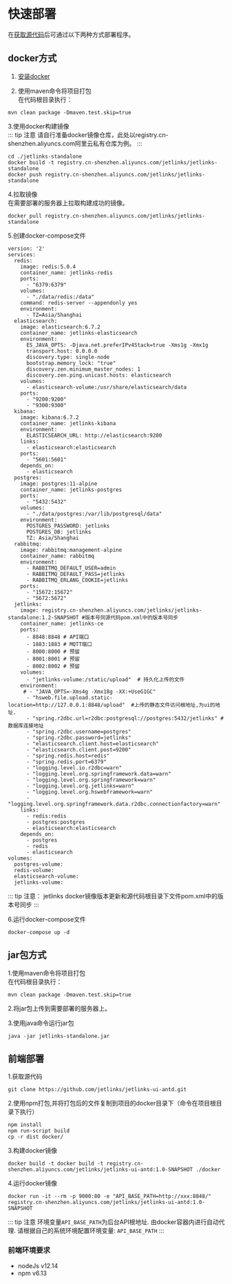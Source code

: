 # 快速部署

在[获取源代码](docker-start.md#获取源代码)后可通过以下两种方式部署程序。  
## docker方式

1. [安装docker](docker-start.md#安装docker)  

2. 使用maven命令将项目打包  
在代码根目录执行：  

```shell script
mvn clean package -Dmaven.test.skip=true
```
3.使用docker构建镜像  
::: tip 注意
请自行准备docker镜像仓库，此处以registry.cn-shenzhen.aliyuncs.com阿里云私有仓库为例。
:::

```shell script
cd ./jetlinks-standalone
docker build -t registry.cn-shenzhen.aliyuncs.com/jetlinks/jetlinks-standalone
docker push registry.cn-shenzhen.aliyuncs.com/jetlinks/jetlinks-standalone
```

4.拉取镜像  
在需要部署的服务器上拉取构建成功的镜像。  

```shell script
docker pull registry.cn-shenzhen.aliyuncs.com/jetlinks/jetlinks-standalone
```

5.创建docker-compose文件  

```shell script
version: '2'
services:
  redis:
    image: redis:5.0.4
    container_name: jetlinks-redis
    ports:
      - "6379:6379"
    volumes:
      - "./data/redis:/data"
    command: redis-server --appendonly yes
    environment:
      - TZ=Asia/Shanghai
  elasticsearch:
    image: elasticsearch:6.7.2
    container_name: jetlinks-elasticsearch
    environment:
      ES_JAVA_OPTS: -Djava.net.preferIPv4Stack=true -Xms1g -Xmx1g
      transport.host: 0.0.0.0
      discovery.type: single-node
      bootstrap.memory_lock: "true"
      discovery.zen.minimum_master_nodes: 1
      discovery.zen.ping.unicast.hosts: elasticsearch
    volumes:
      - elasticsearch-volume:/usr/share/elasticsearch/data
    ports:
      - "9200:9200"
      - "9300:9300"
  kibana:
    image: kibana:6.7.2
    container_name: jetlinks-kibana
    environment:
      ELASTICSEARCH_URL: http://elasticsearch:9200
    links:
      - elasticsearch:elasticsearch
    ports:
      - "5601:5601"
    depends_on:
      - elasticsearch
  postgres:
    image: postgres:11-alpine
    container_name: jetlinks-postgres
    ports:
      - "5432:5432"
    volumes:
      - "./data/postgres:/var/lib/postgresql/data"
    environment:
      POSTGRES_PASSWORD: jetlinks
      POSTGRES_DB: jetlinks
      TZ: Asia/Shanghai
  rabbitmq:
    image: rabbitmq:management-alpine
    container_name: rabbitmq
    environment:
      - RABBITMQ_DEFAULT_USER=admin
      - RABBITMQ_DEFAULT_PASS=jetlinks
      - RABBITMQ_ERLANG_COOKIE=jetlinks
    ports:
      - "15672:15672"
      - "5672:5672"
  jetlinks:
    image: registry.cn-shenzhen.aliyuncs.com/jetlinks/jetlinks-standalone:1.2-SNAPSHOT #版本号同源代码pom.xml中的版本号同步
    container_name: jetlinks-ce
    ports:
      - 8848:8848 # API端口
      - 1883:1883 # MQTT端口
      - 8000:8000 # 预留
      - 8001:8001 # 预留
      - 8002:8002 # 预留
    volumes:
      - "jetlinks-volume:/static/upload"  # 持久化上传的文件
    environment:
     # - "JAVA_OPTS=-Xms4g -Xmx18g -XX:+UseG1GC"
      - "hsweb.file.upload.static-location=http://127.0.0.1:8848/upload"  #上传的静态文件访问根地址,为ui的地址.
      - "spring.r2dbc.url=r2dbc:postgresql://postgres:5432/jetlinks" #数据库连接地址
      - "spring.r2dbc.username=postgres"
      - "spring.r2dbc.password=jetlinks"
      - "elasticsearch.client.host=elasticsearch"
      - "elasticsearch.client.post=9200"
      - "spring.redis.host=redis"
      - "spring.redis.port=6379"
      - "logging.level.io.r2dbc=warn"
      - "logging.level.org.springframework.data=warn"
      - "logging.level.org.springframework=warn"
      - "logging.level.org.jetlinks=warn"
      - "logging.level.org.hswebframework=warn"
      - "logging.level.org.springframework.data.r2dbc.connectionfactory=warn"
    links:
      - redis:redis
      - postgres:postgres
      - elasticsearch:elasticsearch
    depends_on:
      - postgres
      - redis
      - elasticsearch
volumes:
  postgres-volume:
  redis-volume:
  elasticsearch-volume:
  jetlinks-volume:
```
::: tip 注意：
jetlinks docker镜像版本更新和源代码根目录下文件pom.xml中的版本号同步
:::

6.运行docker-compose文件

```shell script
docker-compose up -d
```

## jar包方式

1.使用maven命令将项目打包   
   在代码根目录执行：  
   
   ```shell script
   mvn clean package -Dmaven.test.skip=true
   ```
2.将jar包上传到需要部署的服务器上。  

3.使用java命令运行jar包  

```shell script
java -jar jetlinks-standalone.jar
```

## 前端部署

1.获取源代码  
```shell script
git clone https://github.com/jetlinks/jetlinks-ui-antd.git
```

2.使用npm打包,并将打包后的文件复制到项目的docker目录下（命令在项目根目录下执行）  
```shell script
npm install
npm run-script build   
cp -r dist docker/       
```
3.构建docker镜像  
```shell script
docker build -t docker build -t registry.cn-shenzhen.aliyuncs.com/jetlinks/jetlinks-ui-antd:1.0-SNAPSHOT ./docker
```
4.运行docker镜像  
```shell script
docker run -it --rm -p 9000:80 -e "API_BASE_PATH=http://xxx:8848/" registry.cn-shenzhen.aliyuncs.com/jetlinks/jetlinks-ui-antd:1.0-SNAPSHOT
```
::: tip 注意
环境变量`API_BASE_PATH`为后台API根地址. 由docker容器内进行自动代理. 请根据自己的系统环境配置环境变量: `API_BASE_PATH`
:::

### 前端环境要求
- nodeJs v12.14
- npm v6.13

